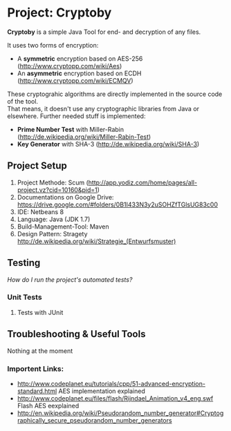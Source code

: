 Project: Cryptoby
========

__Cryptoby__ is a simple Java Tool for end- and decryption of any files.

It uses two forms of encryption:  
* A __symmetric__ encryption based on AES-256 (http://www.cryptopp.com/wiki/Aes)
* An __asymmetric__ encryption based on ECDH (http://www.cryptopp.com/wiki/ECMQV)

These cryptograhic algorithms are directly implemented in the source code of the tool.  
That means, it doesn't use any cryptographic libraries from Java or elsewhere. Further needed stuff is implemented:

* __Prime Number Test__ with Miller-Rabin (http://de.wikipedia.org/wiki/Miller-Rabin-Test)
* __Key Generator__ with SHA-3 (http://de.wikipedia.org/wiki/SHA-3)

## Project Setup

1. Project Methode: Scum (http://app.yodiz.com/home/pages/all-project.vz?cid=10160&pid=1)
2. Documentations on Google Drive: https://drive.google.com/#folders/0B1I433N3y2uSOHZfTGlsUG83c00
2. IDE: Netbeans 8
3. Language: Java (JDK 1.7)
4. Build-Management-Tool: Maven
5. Design Pattern: Stragety http://de.wikipedia.org/wiki/Strategie_(Entwurfsmuster)

## Testing

_How do I run the project's automated tests?_

### Unit Tests

1. Tests with JUnit

## Troubleshooting & Useful Tools

Nothing at the moment

### Importent Links:
* http://www.codeplanet.eu/tutorials/cpp/51-advanced-encryption-standard.html AES implementation explained
* http://www.codeplanet.eu/files/flash/Rijndael_Animation_v4_eng.swf Flash AES eexplained
* http://en.wikipedia.org/wiki/Pseudorandom_number_generator#Cryptographically_secure_pseudorandom_number_generators
